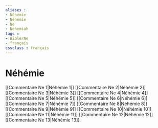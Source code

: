 ```yaml
---
aliases : 
- Néhémie
- Néhémie
- Ne
- Nehemiah
tags : 
- Bible/Ne
- français
cssclass : français
---
```


# Néhémie

[[Commentaire Ne 1|Néhémie 1]]
[[Commentaire Ne 2|Néhémie 2]]
[[Commentaire Ne 3|Néhémie 3]]
[[Commentaire Ne 4|Néhémie 4]]
[[Commentaire Ne 5|Néhémie 5]]
[[Commentaire Ne 6|Néhémie 6]]
[[Commentaire Ne 7|Néhémie 7]]
[[Commentaire Ne 8|Néhémie 8]]
[[Commentaire Ne 9|Néhémie 9]]
[[Commentaire Ne 10|Néhémie 10]]
[[Commentaire Ne 11|Néhémie 11]]
[[Commentaire Ne 12|Néhémie 12]]
[[Commentaire Ne 13|Néhémie 13]]
